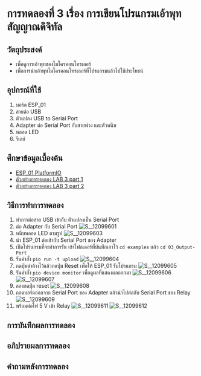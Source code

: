 # การทดลองที่ 3 เรื่อง การเขียนโปรแกรมเอ้าพุทสัญญาณดิจิทัล  
## วัตถุประสงค์ 
  * เพื่อดูการเอ้าพุทของไมโครคอนโทรเลอร์
  * เพื่อการนำเอ้าพุทไมโครคอนโทรเลอร์ที่โปรแกรมแล้วไปใช้ประโยชน์
## อุปกรณ์ที่ใช้ 
  1. บอร์ด ESP_01
  2. สายต่อ USB
  3. ตัวแปลง USB to Serial Port
  4. Adapter ต่อ Serial Port กับสายพ่วง และตัวหนีบ
  5. หลอด LED
  6. รีเลย์ 
## ศึกษาข้อมูลเบื้องต้น 
  * [ESP_01 PlatformIO](https://docs.platformio.org/en/latest/boards/espressif8266/esp01.html)
  * [ตัวอย่างการทดลอง LAB 3 part 1](https://youtu.be/CCnN1WJsXQY)
  * [ตัวอย่างการทดลอง LAB 3 part 2](https://youtu.be/6JnhaUILGuw)
## วิธีการทำการทดลอง 
  1. ทำการต่อสาย USB เข้ากับ ตัวแปลงเป็น Serial Port 
  2. ต่อ Adapter กับ Serial Port
![S__12099601](https://user-images.githubusercontent.com/80879119/111989145-f5edbc80-8b43-11eb-85d0-5140d5e3fa98.jpg)
  3. หนีบหลอด LED ตามรูป
![S__12099603](https://user-images.githubusercontent.com/80879119/111989196-09992300-8b44-11eb-869a-acca201a06dd.jpg)
  4. นำ ESP_01 ต่อเข้ากับ Serial Port ของ Adapter
  5. เปิดโปรแกรมที่จะทำการรัน เข้าโฟลเดอร์ที่บันทึกเอาไว้ `cd examples` แล้ว `cd 03_Output-Port`
  6. รันคำสั่ง `pio run -t upload`
![S__12099604](https://user-images.githubusercontent.com/80879119/111989225-161d7b80-8b44-11eb-9581-24df450e09fe.jpg)
  7. กดปุ่มดำค้างไว้แล้วกดปุ่ม Reset เพื่อให้ ESP_01 รับโปรแกรม
![S__12099605](https://user-images.githubusercontent.com/80879119/111989634-9b089500-8b44-11eb-9523-b2f3efe3de5e.jpg)
  8. รันคำสั่ง `pio device monitor` เพื่อดูผลที่แสดงผลออกมา
![S__12099606](https://user-images.githubusercontent.com/80879119/111989700-b2478280-8b44-11eb-8abf-816b304c0566.jpg)
![S__12099607](https://user-images.githubusercontent.com/80879119/111989734-bc698100-8b44-11eb-8204-3c02d6a73071.jpg)
  9. ลองกดปุ่ม reset
![S__12099608](https://user-images.githubusercontent.com/80879119/111989866-e9b62f00-8b44-11eb-92d7-0a9542c6d172.jpg)
  10. ถอดบอร์ดออกจาก Serial Port ของ Adapter แล้วนำไปต่อกับ Serial Port ของ Relay
 ![S__12099609](https://user-images.githubusercontent.com/80879119/111990634-06069b80-8b46-11eb-9063-583dd6115614.jpg)
  11. พร้อมต่อไฟ 5 V เข้า Relay
 ![S__12099611](https://user-images.githubusercontent.com/80879119/111990670-13bc2100-8b46-11eb-9cc2-28b281f89e49.jpg)
![S__12099612](https://user-images.githubusercontent.com/80879119/111990708-1dde1f80-8b46-11eb-8e3d-621b8c9cafbb.jpg)
## การบันทึกผลการทดลอง 
## อภิปรายผลการทดลอง 
## คำถามหลังการทดลอง 

